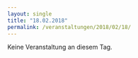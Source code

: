 ```yaml
---
layout: single
title: "18.02.2018"
permalink: /veranstaltungen/2018/02/18/
---
```


Keine Veranstaltung an diesem Tag.
